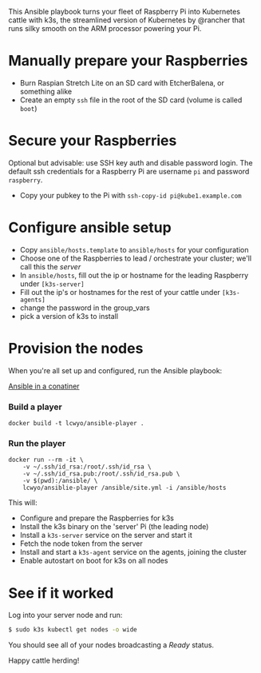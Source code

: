 This Ansible playbook turns your fleet of Raspberry Pi into Kubernetes cattle with k3s, the streamlined version of Kubernetes by @rancher that runs silky smooth on the ARM processor powering your Pi.

# Manually prepare your Raspberries
- Burn Raspian Stretch Lite on an SD card with EtcherBalena, or something alike
- Create an empty `ssh` file in the root of the SD card (volume is called `boot`)

# Secure your Raspberries
Optional but advisable: use SSH key auth and disable password login.
The default ssh credentials for a Raspberry Pi are username `pi` and password `raspberry`.
- Copy your pubkey to the Pi with `ssh-copy-id pi@kube1.example.com`

# Configure ansible setup
- Copy `ansible/hosts.template` to `ansible/hosts` for your configuration
- Choose one of the Raspberries to lead / orchestrate your cluster; we'll call this the _server_
- In `ansible/hosts`, fill out the ip or hostname for the leading Raspberry under `[k3s-server]`
- Fill out the ip's or hostnames for the rest of your cattle under `[k3s-agents]`
- change the password in the group_vars
- pick a version of k3s to install

# Provision the nodes
When you're all set up and configured, run the Ansible playbook:

[Ansible in a conatiner](https://ruleoftech.com/2017/dockerizing-all-the-things-running-ansible-inside-docker-container)

### Build a player

```
docker build -t lcwyo/ansible-player .
```

### Run the player

```
docker run --rm -it \
    -v ~/.ssh/id_rsa:/root/.ssh/id_rsa \
    -v ~/.ssh/id_rsa.pub:/root/.ssh/id_rsa.pub \
    -v $(pwd):/ansible/ \
    lcwyo/ansiblie-player /ansible/site.yml -i /ansible/hosts
```


This will:
- Configure and prepare the Raspberries for k3s
- Install the k3s binary on the 'server' Pi (the leading node)
- Install a `k3s-server` service on the server and start it
- Fetch the node token from the server
- Install and start a `k3s-agent` service on the agents, joining the cluster
- Enable autostart on boot for k3s on all nodes

# See if it worked
Log into your server node and run:
```bash
$ sudo k3s kubectl get nodes -o wide
```
You should see all of your nodes broadcasting a _Ready_ status.

Happy cattle herding!
